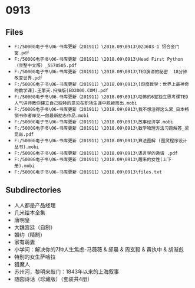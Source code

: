 # 0913

## Files

- `F:/5000G电子书\06-书库更新（201911）\2018.09\0913\02J603-1 铝合金门窗.pdf`
- `F:/5000G电子书\06-书库更新（201911）\2018.09\0913\Head First Python（完整中文版）_5570505.pdf`
- `F:/5000G电子书\06-书库更新（201911）\2018.09\0913\TED演讲的秘密  18分钟改变世界.pdf`
- `F:/5000G电子书\06-书库更新（201911）\2018.09\0913\[印度数学：世界上最神奇的数学课].王擎天.扫描版(ED2000.COM).pdf`
- `F:/5000G电子书\06-书库更新（201911）\2018.09\0913\哈佛的6堂独立思考课TED人气讲师教你建立自己独特的意见在职场生涯中脱颖而出.mobi`
- `F:/5000G电子书\06-书库更新（201911）\2018.09\0913\我不想活得这么累_日本畅销书作者岸见一郎最新励志作品.mobi`
- `F:/5000G电子书\06-书库更新（201911）\2018.09\0913\故事经济学.mobi`
- `F:/5000G电子书\06-书库更新（201911）\2018.09\0913\数学物理方法习题解答_梁昆淼.pdf`
- `F:/5000G电子书\06-书库更新（201911）\2018.09\0913\算法图解 (图灵程序设计丛书).mobi`
- `F:/5000G电子书\06-书库更新（201911）\2018.09\0913\语言学的邀请 .pdf`
- `F:/5000G电子书\06-书库更新（201911）\2018.09\0913\醒来的女性(上下册).mobi`
- `F:/5000G电子书\06-书库更新（201911）\2018.09\0913\files.txt`

## Subdirectories

- 人人都是产品经理
- 几米绘本全集
- 唐明皇
- 大魏宫廷（自制）
- 婚约（精制）
- 家有萌妻
- 小学问：解决你的7种人生焦虑-马薇薇 & 邱晨 & 周玄毅 & 黄执中 & 胡渐彪
- 特别的女生萨哈拉
- 猎魔人
- 苏州河，黎明来敲门：1843年以来的上海叙事
- 随园诗话（珍藏版）（套装共4册）
